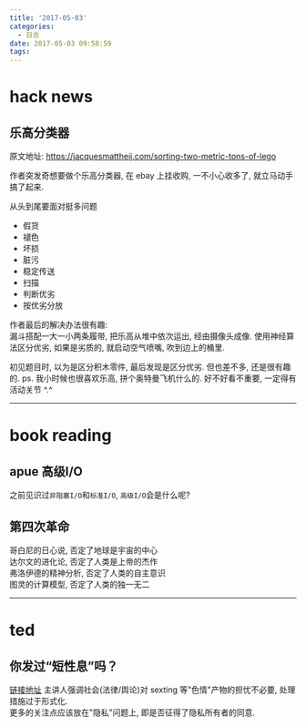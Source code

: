 ```yaml
---
title: '2017-05-03'
categories:
  - 日志
date: 2017-05-03 09:58:59
tags:
---
```


# hack news

## 乐高分类器
原文地址: <https://jacquesmattheij.com/sorting-two-metric-tons-of-lego>

作者突发奇想要做个乐高分类器, 在 ebay 上挂收购, 一不小心收多了, 就立马动手搞了起来.

从头到尾要面对挺多问题
- 假货
- 褪色
- 坏损
- 脏污
- 稳定传送
- 扫描
- 判断优劣
- 按优劣分放

<!--more-->

作者最后的解决办法很有趣:  
漏斗搭配一大一小两条履带, 把乐高从堆中依次运出, 经由摄像头成像. 使用神经算法区分优劣, 如果是劣质的, 就启动空气喷嘴, 吹到边上的桶里.

初见题目时, 以为是区分积木零件, 最后发现是区分优劣. 但也差不多, 还是很有趣的.
ps. 我小时候也很喜欢乐高, 拼个奥特曼飞机什么的. 好不好看不重要, 一定得有活动关节 ^.^


---
# book reading

## apue 高级I/O
之前见识过`非阻塞I/O`和`标准I/O`, `高级I/O`会是什么呢?

## 第四次革命
哥白尼的日心说, 否定了地球是宇宙的中心  
达尔文的进化论, 否定了人类是上帝的杰作  
弗洛伊德的精神分析, 否定了人类的自主意识  
图灵的计算模型, 否定了人类的独一无二  

---
# ted

## 你发过“短性息”吗？
[链接地址](http://open.163.com/movie/2017/2/0/V/MCCS6ND1H_MCCSBPI0V.html)
主讲人强调社会(法律/舆论)对 sexting 等"色情"产物的担忧不必要, 处理措施过于形式化.  
更多的关注点应该放在"隐私"问题上, 即是否征得了隐私所有者的同意.
